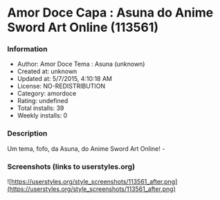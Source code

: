 # Amor Doce Capa : Asuna do Anime Sword Art Online (113561)

### Information
- Author: Amor Doce Tema : Asuna (unknown)
- Created at: unknown
- Updated at: 5/7/2015, 4:10:18 AM
- License: NO-REDISTRIBUTION
- Category: amordoce
- Rating: undefined
- Total installs: 39
- Weekly installs: 0


### Description
Um tema, fofo, da Asuna, do Anime Sword Art Online! *-*


### Screenshots (links to userstyles.org)
![https://userstyles.org/style_screenshots/113561_after.png](https://userstyles.org/style_screenshots/113561_after.png)


